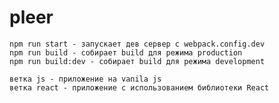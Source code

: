 # pleer

    npm run start - запускает дев сервер с webpack.config.dev
    npm run build - собирает build для режима production
    npm run build:dev - собирает build для режима development

    ветка js - приложение на vanila js
    ветка react - приложение с использованием библиотеки React
